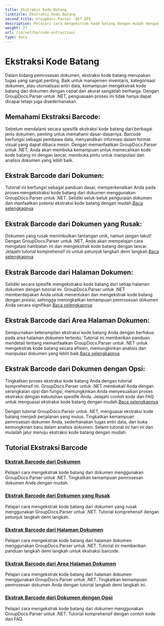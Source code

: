 ```yaml
---
title: Ekstraksi Kode Batang
linktitle: Ekstraksi Kode Batang
second_title: GroupDocs.Parser .NET API
description: Pelajari cara mengekstrak kode batang dengan mudah dengan tutorial GroupDocs.Parser untuk .NET. Tingkatkan kemampuan pemrosesan dokumen Anda sekarang!
weight: 27
url: /id/net/barcode-extraction/
type: docs
---
```

# Ekstraksi Kode Batang


Dalam bidang pemrosesan dokumen, ekstraksi kode batang merupakan tugas yang sangat penting. Baik untuk manajemen inventaris, kategorisasi dokumen, atau otomatisasi entri data, kemampuan mengekstrak kode batang dari dokumen dengan cepat dan akurat sangatlah berharga. Dengan GroupDocs.Parser untuk .NET, penguasaan proses ini tidak hanya dapat dicapai tetapi juga disederhanakan.

## Memahami Ekstraksi Barcode:

Sebelum mendalami secara spesifik ekstraksi kode batang dari berbagai jenis dokumen, penting untuk memahami dasar-dasarnya. Barcode berfungsi sebagai pembawa data, menyandikan informasi dalam format visual yang dapat dibaca mesin. Dengan memanfaatkan GroupDocs.Parser untuk .NET, Anda akan membuka kemampuan untuk memecahkan kode kode batang ini dengan lancar, membuka pintu untuk manipulasi dan analisis dokumen yang lebih baik.

## Ekstrak Barcode dari Dokumen:
 Tutorial ini berfungsi sebagai panduan dasar, memperkenalkan Anda pada proses mengekstraksi kode batang dari dokumen menggunakan GroupDocs.Parser untuk .NET. Selidiki seluk-beluk penguraian dokumen dan manfaatkan potensi ekstraksi kode batang dengan mudah.[Baca selengkapnya](./extract-barcodes-from-document/)

## Ekstrak Barcode dari Dokumen yang Rusak:
Dokumen yang rusak menimbulkan tantangan unik, namun jangan takut! Dengan GroupDocs.Parser untuk .NET, Anda akan mempelajari cara mengatasi hambatan ini dan mengekstrak kode batang dengan lancar. Jelajahi tutorial komprehensif ini untuk petunjuk langkah demi langkah.[Baca selengkapnya](./extract-barcodes-from-corrupted-document/)

## Ekstrak Barcode dari Halaman Dokumen:
 Selidiki secara spesifik mengekstraksi kode batang dari setiap halaman dokumen dengan tutorial ini. GroupDocs.Parser untuk .NET memberdayakan Anda untuk menentukan dan mengekstrak kode batang dengan presisi, sehingga meningkatkan kemampuan pemrosesan dokumen Anda secara signifikan.[Baca selengkapnya](./extract-barcodes-from-document-page/)

## Ekstrak Barcode dari Area Halaman Dokumen:
 Sempurnakan keterampilan ekstraksi kode batang Anda dengan berfokus pada area halaman dokumen tertentu. Tutorial ini memberikan panduan mendetail tentang memanfaatkan GroupDocs.Parser untuk .NET untuk mengekstrak kode batang secara efisien, memungkinkan analisis dan manipulasi dokumen yang lebih baik.[Baca selengkapnya](./extract-barcodes-from-document-page-area/)

## Ekstrak Barcode dari Dokumen dengan Opsi:
Tingkatkan proses ekstraksi kode batang Anda dengan tutorial komprehensif ini. GroupDocs.Parser untuk .NET membekali Anda dengan serangkaian opsi dan fungsi, memungkinkan Anda menyesuaikan proses ekstraksi dengan kebutuhan spesifik Anda. Jelajahi contoh kode dan FAQ untuk menguasai ekstraksi kode batang dengan mudah.[Baca selengkapnya](./extract-barcodes-from-document-with-options/)

Dengan tutorial GroupDocs.Parser untuk .NET, menguasai ekstraksi kode batang menjadi perjalanan yang mulus. Tingkatkan kemampuan pemrosesan dokumen Anda, sederhanakan tugas entri data, dan buka kemungkinan baru dalam analisis dokumen. Selami tutorial ini hari ini dan mulailah jalur menuju ekstraksi kode batang dengan mudah.
## Tutorial Ekstraksi Barcode
### [Ekstrak Barcode dari Dokumen](./extract-barcodes-from-document/)
Pelajari cara mengekstrak kode batang dari dokumen menggunakan GroupDocs.Parser untuk .NET. Tingkatkan kemampuan pemrosesan dokumen Anda dengan mudah.
### [Ekstrak Barcode dari Dokumen yang Rusak](./extract-barcodes-from-corrupted-document/)
Pelajari cara mengekstrak kode batang dari dokumen yang rusak menggunakan GroupDocs.Parser untuk .NET. Tutorial komprehensif dengan petunjuk langkah demi langkah.
### [Ekstrak Barcode dari Halaman Dokumen](./extract-barcodes-from-document-page/)
Pelajari cara mengekstrak kode batang dari halaman dokumen menggunakan GroupDocs.Parser untuk .NET. Tutorial ini memberikan panduan langkah demi langkah untuk ekstraksi barcode.
### [Ekstrak Barcode dari Area Halaman Dokumen](./extract-barcodes-from-document-page-area/)
Pelajari cara mengekstrak kode batang dari halaman dokumen menggunakan GroupDocs.Parser untuk .NET. Tingkatkan kemampuan pemrosesan dokumen Anda dengan tutorial langkah demi langkah ini.
### [Ekstrak Barcode dari Dokumen dengan Opsi](./extract-barcodes-from-document-with-options/)
Pelajari cara mengekstrak kode batang dari dokumen menggunakan GroupDocs.Parser untuk .NET. Tutorial komprehensif dengan contoh kode dan FAQ.